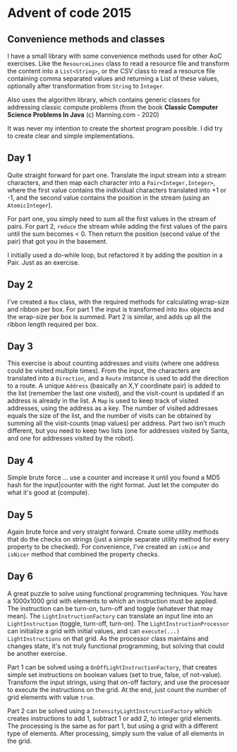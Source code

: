 # Advent of code 2015

## Convenience methods and classes
I have a small library with some convenience methods used for other AoC exercises. Like the ```ResourceLines``` class 
to read a resource file and transform the content into a ```List<String>```, or the CSV class to read a resource 
file containing comma separated values and returning a List of these values, optionally after transformation from 
```String``` to ```Integer```.

Also uses the algorithm library, which contains generic classes for addressing classic compute problems (from the book 
**Classic Computer Science Problems In Java** (c) Manning.com - 2020) 

It was never my intention to create the shortest program possible. I did try to create clear and simple implementations.

## Day 1
Quite straight forward for part one. Translate the input stream into a stream characters, and then map each character 
into a ```Pair<Integer,Integer>```, where the first value contains the individual characters translated into +1 or -1,
and the second value contains  the position in the stream (using an ```AtomicInteger```).

For part one, you simply need to sum all the first values in the stream of pairs. For part 2, ```reduce``` the stream
while adding the first values of the pairs until the sum becomes < 0. Then return the position (second value of the 
pair)  that got you in the basement.

I initially used a do-while loop, but refactored it by adding the position in a Pair. Just as an exercise.

## Day 2
I've created a ```Box``` class, with the required methods for calculating wrap-size and ribbon per box. 
For part 1 the input is transformed into ```Box``` objects and the wrap-size per box is summed. Part 2 is similar, 
and adds up all the ribbon length  required per box.

## Day 3
This exercise is about counting addresses and visits (where one address could be visited multiple times). From the 
input, the characters are translated into a ```Direction```, and a ```Route``` instance is used to add the direction 
to a route. A unique ```Address``` (basically an X,Y coordinate pair) is added to the list (remember the last one 
visited), and the visit-count is updated if an address is already in the list. A ```Map``` is used to keep track of 
visited addresses, using the  address as a key. The number of visited addresses equals 
the size of the list, and the number of visits can be obtained by summing all the visit-counts (map values) per address.
Part two isn't much different, but you need to keep two lists (one for addresses visited by Santa, and one for 
addresses visited by the robot).

## Day 4
Simple brute force ... use a counter and increase it until you found a MD5 hash for the input|counter with the right 
format. Just let the computer do what it's good at (compute).

## Day 5
Again brute force and  very straight forward. Create some utility methods that do the checks on strings (just a simple
separate utility method for every property to be checked). For convenience, I've created an ```isNice``` and 
```isNicer``` method that combined the property checks. 

## Day 6
A great puzzle to solve using functional programming techniques. You have a 1000x1000 grid with elements to which an 
instruction must be applied. The instruction can be turn-on, turn-off and toggle (whatever that may mean).
The ```LightInstructionFactory``` can  translate an input line into an ```LightInstruction``` (toggle, turn-off, 
turn-on). The ```LightInstructionProcessor``` can initialize a grid with initial values, and can ```execute(...)``` 
```LightInstructions``` on that grid. As the processor class maintains and changes state, it's not truly functional 
programming, but solving that could be another exercise.

Part 1 can be solved using a ```OnOffLightInstructionFactory```, that creates simple set instructions on boolean values 
(set to true, false, of not-value). Transform the input strings, using that on-off factory, and use the processor to 
execute  the instructions on the grid. At the end, just count the number of grid elements with value ```true```.

Part 2 can be solved using a ```IntensityLightInstructionFactory``` which creates instructions to add 1, subtract 1 
or add 2, to integer grid elements. The processing is the same as for part 1, but using  a  grid with a different type
of elements. After processing, simply sum the value of all elements in  the grid. 


